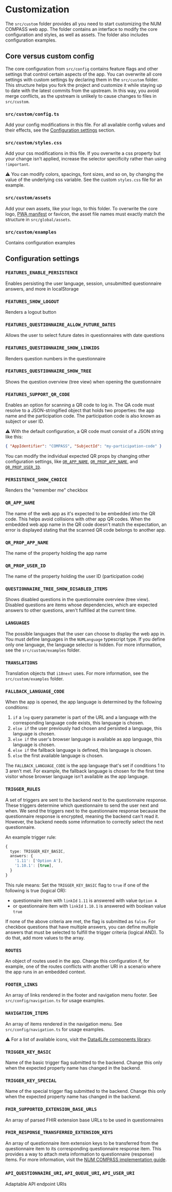 # Customization

The `src/custom` folder provides all you need to start customizing the NUM COMPASS
web app. The folder contains an interface to modify the core configuration and styles, as well as assets. The folder also includes configuration examples.

## Core versus custom config

The core configuration from `src/config` contains feature flags and other settings that control certain aspects of the app.
You can overwrite all core settings with custom settings by declaring them in the `src/custom` folder.
This structure helps you fork the project and customize it while staying up to date with the latest commits from the upstream. In this way, you avoid merge conflicts, as the upstream is unlikely to cause changes to files in `src/custom`.

### `src/custom/config.ts`

Add your config modifications in this file. For all available config values and their effects, see the [Configuration settings](#configuration) section.

### `src/custom/styles.css`

Add your css modifications in this file. If you overwrite a css property but your change isn’t applied, increase the selector specificity rather than using `!important`.

⚠️ You can modify colors, spacings, font sizes, and so on, by changing the value of the underlying css variable. See the custom `styles.css` file for an example.


### `src/custom/assets`

Add your own assets, like your logo, to this folder. To overwrite the core logo, [PWA manifest](https://web.dev/progressive-web-apps) or favicon, the asset file names must exactly match the structure in `src/global/assets`.

### `src/custom/examples`

Contains configuration examples

##  <a name="configuration"></a>Configuration settings

### `FEATURES_ENABLE_PERSISTENCE`

Enables persisting the user language, session, unsubmitted questionnaire answers, and more in localStorage

### `FEATURES_SHOW_LOGOUT`

Renders a logout button

### `FEATURES_QUESTIONNAIRE_ALLOW_FUTURE_DATES`

Allows the user to select future dates in questionnaires with date questions

### `FEATURES_QUESTIONNAIRE_SHOW_LINKIDS`

Renders question numbers in the questionnaire

### `FEATURES_QUESTIONNAIRE_SHOW_TREE`

Shows the question overview (tree view) when opening the questionnaire

### `FEATURES_SUPPORT_QR_CODE`

Enables an option for scanning a QR code to log in. The QA code must resolve to a JSON-stringified object that holds two properties: the app name and the participation code. The participation code is also known as subject or user ID.

⚠️ With the default configuration, a QR code must consist of a JSON string like this:

```json
{ "AppIdentifier": "COMPASS", "SubjectId": "my-participation-code" }
```

You can modify the individual expected QR props by changing other configuration settings, like [`QR_APP_NAME`](#qrappname), [`QR_PROP_APP_NAME`](#qrpropappname), and [`QR_PROP_USER_ID`](#qrpropuserid).

### `PERSISTENCE_SHOW_CHOICE`

Renders the "remember me" checkbox

### `QR_APP_NAME`

The name of the web app as it's expected to be embedded into the QR code. This helps avoid collisions with other app QR codes.
When the embedded web app name in the QR code doesn't match the expectation, an error is displayed stating that the scanned QR code belongs to another app.

### `QR_PROP_APP_NAME`

The name of the property holding the app name

### `QR_PROP_USER_ID`

The name of the property holding the user ID (participation code)

### `QUESTIONNAIRE_TREE_SHOW_DISABLED_ITEMS`

Shows disabled questions in the questionnaire overview (tree view). Disabled questions are items whose dependencies, which are expected answers to other questions, aren't fulfilled at the current time.

### `LANGUAGES`

The possible languages that the user can choose to display the web app in.
You must define languages in the `NUMLanguage` typescript type. If you define only one language, the language selector is hidden. For more information, see the `src/custom/examples` folder.

### `TRANSLATIONS`

Translation objects that `i18next` uses. For more information, see the `src/custom/examples` folder.

### `FALLBACK_LANGUAGE_CODE`

When the app is opened, the app language is determined by the following conditions:

1. `if` a `lng` query parameter is part of the URL and a language with the corresponding language code exists, this language is chosen.
2. `else if` the user previously had chosen and persisted a language, this language is chosen.
3. `else if` the user's browser language is available as app language, this language is chosen.
4. `else if` the fallback language is defined, this language is chosen.
5. `else` the first available language is chosen.

The `FALLBACK_LANGUAGE_CODE` is the app language that's set if conditions 1 to 3 aren't met. For example, the fallback language is chosen for the first time visitor whose browser language isn't available as the app language.


### `TRIGGER_RULES`

A set of triggers are sent to the backend next to the questionnaire response. These triggers determine which questionnaire to send the user next and when.
We send the triggers next to the questionnaire response because the questionnaire response is encrypted, meaning the backend can't read it. However, the backend needs some information to correctly select the next questionnaire.

An example trigger rule:

```ts
{
  type: TRIGGER_KEY_BASIC,
  answers: {
    '1.11': ['Option A'],
    '1.10.1': [true],
  }
}
```

This rule means: Set the `TRIGGER_KEY_BASIC` flag to `true` if one of the following is true (logical OR):

- questionnaire item with `linkId` `1.11` is answered with value `Option A`
- or questionnaire item with `linkId` `1.10.1` is answered with boolean value `true`

If none of the above criteria are met, the flag is submitted as `false`.
For checkbox questions that have multiple answers, you can define multiple answers that must be selected to fulfill the trigger criteria (logical AND). To do that, add more values to the array.

### `ROUTES`

An object of routes used in the app. Change this configuration if, for example, one of the routes conflicts with another URI in a scenario where the app runs in an embedded context.

### `FOOTER_LINKS`

An array of links rendered in the footer and navigation menu footer. See `src/config/navigation.ts` for usage examples.

### `NAVIGATION_ITEMS`

An array of items rendered in the navigation menu. See `src/config/navigation.ts` for usage examples.

⚠️ For a list of available icons, visit the [Data4Life components library](https://storybook.d4l.io/?path=/story/components-icon).

### `TRIGGER_KEY_BASIC`

Name of the basic trigger flag submitted to the backend. Change this only when the expected property name has changed in the backend.

### `TRIGGER_KEY_SPECIAL`

Name of the special trigger flag submitted to the backend. Change this only when the expected property name has changed in the backend.

### `FHIR_SUPPORTED_EXTENSION_BASE_URLS`

An array of parsed FHIR extension base URLs to be used in questionnaires

### `FHIR_RESPONSE_TRANSFERRED_EXTENSION_KEYS`

An array of questionnaire item extension keys to be transferred from the questionnaire item to its corresponding questionnaire response item.
This provides a way to attach meta information to questionnaire (response) items. For more information, visit the [NUM COMPASS implementation guide](https://github.com/NUMde/compass-implementation-guide).

### `API_QUESTIONNAIRE_URI`, `API_QUEUE_URI`, `API_USER_URI`

Adaptable API endpoint URIs
